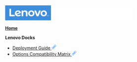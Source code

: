 ![Commercial Deployment Readiness Team](../img/cdrt.png)

[**Home**](/)

**Lenovo Docks**

- [Deployment Guide ![ ](../img/link.png)](https://download.lenovo.com/cdrt/wp/usb-docks.html)
- [Options Compatibility Matrix ![ ](../img/link.png)](https://download.lenovo.com/pccbbs/options_iso/ocm_sept_2021.xlsx)
